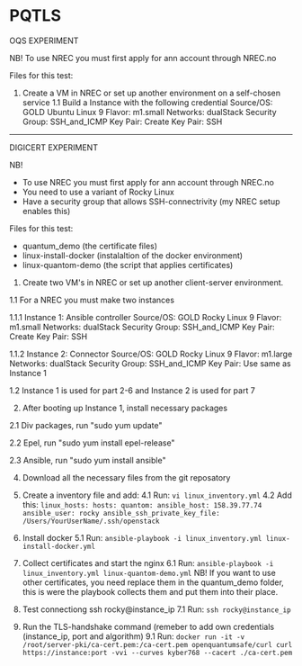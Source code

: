 # PQTLS

OQS EXPERIMENT

NB! To use NREC you must first apply for ann account through NREC.no

Files for this test:

1. Create a VM in NREC or set up another environment on a self-chosen service
  1.1 Build a Instance with the following credential
       Source/OS: GOLD Ubuntu Linux 9
       Flavor: m1.small
       Networks: dualStack
       Security Group: SSH_and_ICMP
       Key Pair: Create Key Pair: SSH





- - - - - - - - - - - - - - - - - - - - - - - - - - - - - - - - - - - - - - - - - - - - - - - - - - - - - - - - - - - - - - 

DIGICERT EXPERIMENT

NB! 
- To use NREC you must first apply for ann account through NREC.no
- You need to use a variant of Rocky Linux 
- Have a security group that allows SSH-connectrivity (my NREC setup enables this)

Files for this test:
- quantum_demo (the certificate files)
- linux-install-docker (instalaltion of the docker environment)
- linux-quantom-demo (the script that applies certificates)


1. Create two VM's in NREC or set up another client-server environment.

  1.1 For a NREC you must make two instances
     
  1.1.1 Instance 1: Ansible controller
       Source/OS: GOLD Rocky Linux 9
       Flavor: m1.small
       Networks: dualStack
       Security Group: SSH_and_ICMP
       Key Pair: Create Key Pair: SSH
  
  1.1.2 Instance 2: Connector
       Source/OS: GOLD Rocky Linux 9
       Flavor: m1.large
       Networks: dualStack
       Security Group: SSH_and_ICMP
       Key Pair: Use same as Instance 1
   
  1.2 Instance 1 is used for part 2-6 and Instance 2 is used for part 7


2. After booting up Instance 1, install necessary packages

  2.1 Div packages, run "sudo yum update"
  
  2.2 Epel, run "sudo yum install epel-release"
  
  2.3 Ansible, run "sudo yum install ansible"


4. Download all the necessary files from the git reposatory

5. Create a inventory file and add:
  4.1 Run: `vi linux_inventory.yml`
  4.2 Add this: 
    `linux_hosts:
      hosts:
        quantom:
          ansible_host: 158.39.77.74
          ansible_user: rocky
          ansible_ssh_private_key_file: /Users/YourUserName/.ssh/openstack`


6. Install docker
   5.1 Run: `ansible-playbook -i linux_inventory.yml linux-install-docker.yml`


7. Collect certificates and start the nginx 
   6.1 Run: `ansible-playbook -i linux_inventory.yml linux-quantom-demo.yml`
   NB! If you want to use other certificates, you need replace them in the quantum_demo folder,
   this is were the playbook collects them and put them into their place.


8. Test connectiong ssh rocky@instance_ip
   7.1 Run: `ssh rocky@instance_ip`


9. Run the TLS-handshake command (remeber to add own credentials (instance_ip, port and algorithm)
   9.1 Run: `docker run -it -v /root/server-pki/ca-cert.pem:/ca-cert.pem openquantumsafe/curl curl https://instance:port -vvi --curves kyber768 --cacert ./ca-cert.pem`
